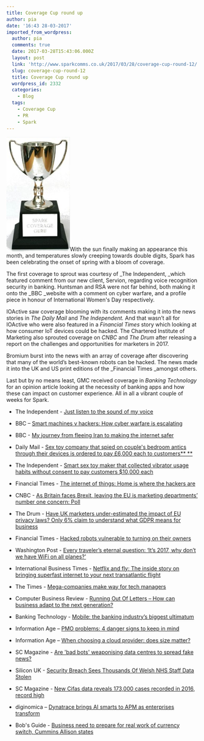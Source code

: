 ```yaml
---
title: Coverage Cup round up
author: pia
date: '16:43 28-03-2017'
imported_from_wordpress:
  author: pia
  comments: true
  date: 2017-03-28T15:43:06.000Z
  layout: post
  link: 'http://www.sparkcomms.co.uk/2017/03/28/coverage-cup-round-12/'
  slug: coverage-cup-round-12
  title: Coverage Cup round up
  wordpress_id: 2332
  categories:
    - Blog
  tags:
    - Coverage Cup
    - PR
    - Spark
---
```


![Coverage cup](Coverage-cup-167x300.jpg)With the sun finally making an appearance this month, and temperatures slowly creeping towards double digits, Spark has been celebrating the onset of spring with a bloom of coverage.

The first coverage to sprout was courtesy of _The Independent, _which featured comment from our new client, Servion, regarding voice recognition security in banking. Huntsman and RSA were not far behind, both making it onto the _BBC _website with a comment on cyber warfare, and a profile piece in honour of International Women's Day respectively.

IOActive saw coverage blooming with its comments making it into the news stories in _The Daily Mail_ and _The Independent._ And that wasn’t all for IOActive who were also featured in a _Financial Times_ story which looking at how consumer IoT devices could be hacked. The Chartered Institute of Marketing also sprouted coverage on _CNBC_ and _The Drum_ after releasing a report on the challenges and opportunities for marketers in 2017.

Bromium burst into the news with an array of coverage after discovering that many of the world’s best-known robots can be hacked. The news made it into the UK and US print editions of the _Financial Times _amongst others.

Last but by no means least, GMC received coverage in _Banking Technology_ for an opinion article looking at the necessity of banking apps and how these can impact on customer experience. All in all a vibrant couple of weeks for Spark.



 	
  * The Independent - [Just listen to the sound of my voice](http://www.independent.co.uk/money/just-listen-to-the-sound-of-my-voice-a7593376.html)

 	
  * BBC – [Smart machines v hackers: How cyber warfare is escalating](http://www.bbc.co.uk/news/business-38403426)

 	
  * BBC - [My journey from fleeing Iran to making the internet safer](http://www.bbc.co.uk/news/technology-39198508)

 	
  * Daily Mail - [Sex toy company that spied on couple's bedroom antics through their devices is ordered to pay £6,000 each to customers** **](http://www.dailymail.co.uk/sciencetech/article-4312390/Smart-sex-toy-maker-forced-payout-2-4million.html)

 	
  * The Independent - [Smart sex toy maker that collected vibrator usage habits without consent to pay customers $10,000 each](http://www.independent.co.uk/life-style/gadgets-and-tech/news/sex-toy-maker-we-vibe-smart-vibrators-pays-compensation-customers-for-data-collection-without-a7629071.html)

 	
  * Financial Times - [The internet of things: Home is where the hackers are](https://www.ft.com/content/cb880bc2-057c-11e7-ace0-1ce02ef0def9)

 	
  * CNBC - [As Britain faces Brexit, leaving the EU is marketing departments’ number one concern: Poll](http://www.cnbc.com/2017/03/14/as-britain-faces-brexit-leaving-eu-is-marketers-number-one-concern.html)

 	
  * The Drum - [Have UK marketers under-estimated the impact of EU privacy laws? Only 6% claim to understand what GDPR means for business](http://www.thedrum.com/news/2017/03/15/have-uk-marketers-under-estimated-the-impact-eu-privacy-laws-only-6-claim-understand)

 	
  * Financial Times - [Hacked robots vulnerable to turning on their owners](https://www.ft.com/content/1552b080-fe1c-11e6-8d8e-a5e3738f9ae4)

 	
  * Washington Post - [Every traveler’s eternal question: ‘It’s 2017, why don’t we have WiFi on all planes?’](https://www.washingtonpost.com/lifestyle/travel/travelers-fret-about-wifi-but-it-might-be-about-to-get-better/2017/03/02/a4fdd97c-fd0d-11e6-8f41-ea6ed597e4ca_story.html?utm_term=.ac33c28f1eea)

 	
  * International Business Times - [Netflix and fly: The inside story on bringing superfast internet to your next transatlantic flight](http://www.ibtimes.co.uk/netflix-fly-inside-story-bringing-superfast-internet-your-next-transatlantic-flight-1611547)

 	
  * The Times - [Mega-companies make way for tech managers](https://www.raconteur.net/technology/mega-companies-make-way-for-tech-managers)

 	
  * Computer Business Review - [Running Out Of Letters – How can business adapt to the next generation?](http://www.cbronline.com/news/verticals/the-boardroom/how-can-business-adapt-next-generation-workers/)

 	
  * Banking Technology - [Mobile: the banking industry’s biggest ultimatum](http://www.bankingtech.com/678071/mobile-the-banking-industrys-biggest-ultimatum/)

 	
  * Information Age – [PMO problems: 4 danger signs to keep in mind](http://www.information-age.com/pro-problem-4-danger-signs-123464850/)

 	
  * Information Age – [When choosing a cloud provider: does size matter?](http://www.information-age.com/choosing-cloud-provider-size-matter-123465028/)

 	
  * SC Magazine - [Are 'bad bots' weaponising data centres to spread fake news?](https://www.scmagazine.com/are-bad-bots-weaponising-data-centres-to-spread-fake-news/article/644536/)

 	
  * Silicon UK - [Security Breach Sees Thousands Of Welsh NHS Staff Data Stolen](http://www.silicon.co.uk/security/welsh-nhs-breach-207055)

 	
  * SC Magazine - [New Cifas data reveals 173,000 cases recorded in 2016, record high](https://www.scmagazineuk.com/new-cifas-data-reveals-173000-cases-recorded-in-2016-record-high/article/644529/)

 	
  * diginomica – [Dynatrace brings AI smarts to APM as enterprises transform](http://diginomica.com/2017/03/08/dynatrace-brings-ai-smarts-to-apm-as-enterprises-transform/)

 	
  * Bob's Guide - [Business need to prepare for real work of currency switch, Cummins Allison states](http://www.bobsguide.com/guide/news/2017/Mar/9/business-need-to-prepare-for-real-work-of-currency-switch-cummins-allison-states/)


